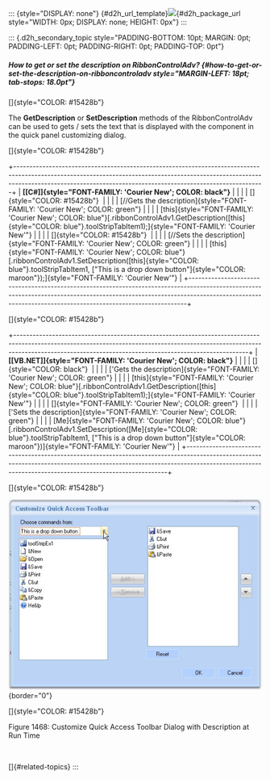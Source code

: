 ::: {style="DISPLAY: none"}
[](ms-xhelp:///?Id=d2h_url_template){#d2h_url_template}![](!package_url!){#d2h_package_url style="WIDTH: 0px; DISPLAY: none; HEIGHT: 0px"}
:::

::: {.d2h_secondary_topic style="PADDING-BOTTOM: 10pt; MARGIN: 0pt; PADDING-LEFT: 0pt; PADDING-RIGHT: 0pt; PADDING-TOP: 0pt"}
##### How to get or set the description on RibbonControlAdv? {#how-to-get-or-set-the-description-on-ribboncontroladv style="MARGIN-LEFT: 18pt; tab-stops: 18.0pt"}

[]{style="COLOR: #15428b"} 

The **GetDescription** or **SetDescription** methods of the RibbonControlAdv can be used to gets / sets the text that is displayed with the component in the quick panel customizing dialog.

[]{style="COLOR: #15428b"} 

+-----------------------------------------------------------------------------------------------------------------------------------------------------------------------------------------------------------------------------------------+
| **[\[C#\]]{style="FONT-FAMILY: 'Courier New'; COLOR: black"}**                                                                                                                                                                          |
|                                                                                                                                                                                                                                         |
| []{style="COLOR: #15428b"}                                                                                                                                                                                                              |
|                                                                                                                                                                                                                                         |
| [//Gets the description]{style="FONT-FAMILY: 'Courier New'; COLOR: green"}                                                                                                                                                              |
|                                                                                                                                                                                                                                         |
| [this]{style="FONT-FAMILY: 'Courier New'; COLOR: blue"}[.ribbonControlAdv1.GetDescription([this]{style="COLOR: blue"}.toolStripTabItem1);]{style="FONT-FAMILY: 'Courier New'"}                                                          |
|                                                                                                                                                                                                                                         |
| []{style="COLOR: #15428b"}                                                                                                                                                                                                              |
|                                                                                                                                                                                                                                         |
| [//Sets the description]{style="FONT-FAMILY: 'Courier New'; COLOR: green"}                                                                                                                                                              |
|                                                                                                                                                                                                                                         |
| [this]{style="FONT-FAMILY: 'Courier New'; COLOR: blue"}[.ribbonControlAdv1.SetDescription([this]{style="COLOR: blue"}.toolStripTabItem1, [\"This is a drop down button\"]{style="COLOR: maroon"});]{style="FONT-FAMILY: 'Courier New'"} |
+-----------------------------------------------------------------------------------------------------------------------------------------------------------------------------------------------------------------------------------------+

[]{style="COLOR: #15428b"} 

+------------------------------------------------------------------------------------------------------------------------------------------------------------------------------------------------------------------------------------+
| **[\[VB.NET\]]{style="FONT-FAMILY: 'Courier New'; COLOR: black"}**                                                                                                                                                                 |
|                                                                                                                                                                                                                                    |
| []{style="COLOR: black"}                                                                                                                                                                                                           |
|                                                                                                                                                                                                                                    |
| [\'Gets the description]{style="FONT-FAMILY: 'Courier New'; COLOR: green"}                                                                                                                                                         |
|                                                                                                                                                                                                                                    |
| [this]{style="FONT-FAMILY: 'Courier New'; COLOR: blue"}[.ribbonControlAdv1.GetDescription([this]{style="COLOR: blue"}.toolStripTabItem1);]{style="FONT-FAMILY: 'Courier New'"}                                                     |
|                                                                                                                                                                                                                                    |
| []{style="FONT-FAMILY: 'Courier New'; COLOR: green"}                                                                                                                                                                               |
|                                                                                                                                                                                                                                    |
| [\'Sets the description]{style="FONT-FAMILY: 'Courier New'; COLOR: green"}                                                                                                                                                         |
|                                                                                                                                                                                                                                    |
| [Me]{style="FONT-FAMILY: 'Courier New'; COLOR: blue"}[.ribbonControlAdv1.SetDescription([Me]{style="COLOR: blue"}.toolStripTabItem1, [\"This is a drop down button\"]{style="COLOR: maroon"})]{style="FONT-FAMILY: 'Courier New'"} |
+------------------------------------------------------------------------------------------------------------------------------------------------------------------------------------------------------------------------------------+

[]{style="COLOR: #15428b"} 

![](ImagesExt/image76_1448.jpg){border="0"}

[]{style="COLOR: #15428b"} 

Figure 1468: Customize Quick Access Toolbar Dialog with Description at Run Time

 

[]{#related-topics}
:::
